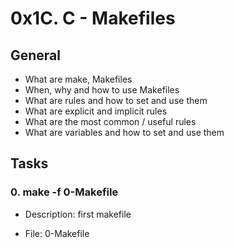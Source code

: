 # 0x1C. C - Makefiles

## General

- What are make, Makefiles
- When, why and how to use Makefiles
- What are rules and how to set and use them
- What are explicit and implicit rules
- What are the most common / useful rules
- What are variables and how to set and use them

## Tasks

### 0. make -f 0-Makefile

- Description: first makefile

- File: 0-Makefile

